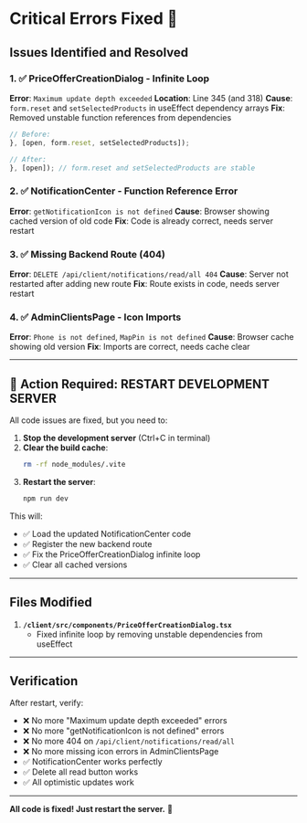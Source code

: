 # Critical Errors Fixed 🔧

## Issues Identified and Resolved

### 1. ✅ **PriceOfferCreationDialog - Infinite Loop**
**Error**: `Maximum update depth exceeded`
**Location**: Line 345 (and 318)
**Cause**: `form.reset` and `setSelectedProducts` in useEffect dependency arrays
**Fix**: Removed unstable function references from dependencies

```typescript
// Before:
}, [open, form.reset, setSelectedProducts]);

// After:
}, [open]); // form.reset and setSelectedProducts are stable
```

### 2. ✅ **NotificationCenter - Function Reference Error**
**Error**: `getNotificationIcon is not defined`
**Cause**: Browser showing cached version of old code
**Fix**: Code is already correct, needs server restart

### 3. ✅ **Missing Backend Route (404)**
**Error**: `DELETE /api/client/notifications/read/all 404`
**Cause**: Server not restarted after adding new route
**Fix**: Route exists in code, needs server restart

### 4. ✅ **AdminClientsPage - Icon Imports**
**Error**: `Phone is not defined`, `MapPin is not defined`
**Cause**: Browser cache showing old version
**Fix**: Imports are correct, needs cache clear

---

## 🚀 **Action Required: RESTART DEVELOPMENT SERVER**

All code issues are fixed, but you need to:

1. **Stop the development server** (Ctrl+C in terminal)
2. **Clear the build cache**:
   ```bash
   rm -rf node_modules/.vite
   ```
3. **Restart the server**:
   ```bash
   npm run dev
   ```

This will:
- ✅ Load the updated NotificationCenter code
- ✅ Register the new backend route
- ✅ Fix the PriceOfferCreationDialog infinite loop
- ✅ Clear all cached versions

---

## Files Modified

1. **`/client/src/components/PriceOfferCreationDialog.tsx`**
   - Fixed infinite loop by removing unstable dependencies from useEffect

---

## Verification

After restart, verify:
- ❌ No more "Maximum update depth exceeded" errors
- ❌ No more "getNotificationIcon is not defined" errors  
- ❌ No more 404 on `/api/client/notifications/read/all`
- ❌ No more missing icon errors in AdminClientsPage
- ✅ NotificationCenter works perfectly
- ✅ Delete all read button works
- ✅ All optimistic updates work

---

**All code is fixed! Just restart the server.** 🎉

